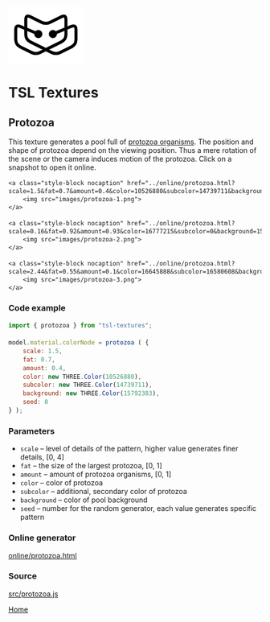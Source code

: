 <img class="logo" src="../assets/logo/logo.png">


# TSL Textures


## Protozoa

This texture generates a pool full of [protozoa organisms](https://en.wikipedia.org/wiki/Protozoa).
The position and shape of protozoa depend on the viewing position. Thus a mere
rotation of the scene or the camera induces motion of the protozoa. Click on
a snapshot to open it online.

<p class="gallery">

	<a class="style-block nocaption" href="../online/protozoa.html?scale=1.5&fat=0.7&amount=0.4&color=10526880&subcolor=14739711&background=15792383&seed=0">
		<img src="images/protozoa-1.png">
	</a>

	<a class="style-block nocaption" href="../online/protozoa.html?scale=0.16&fat=0.92&amount=0.93&color=16777215&subcolor=0&background=15859697&seed=6352">
		<img src="images/protozoa-2.png">
	</a>

	<a class="style-block nocaption" href="../online/protozoa.html?scale=2.44&fat=0.55&amount=0.1&color=16645888&subcolor=16580608&background=6881280&seed=6352">
		<img src="images/protozoa-3.png">
	</a>

</p>


### Code example

```js
import { protozoa } from "tsl-textures";

model.material.colorNode = protozoa ( {
	scale: 1.5,
	fat: 0.7,
	amount: 0.4,
	color: new THREE.Color(10526880),
	subcolor: new THREE.Color(14739711),
	background: new THREE.Color(15792383),
	seed: 0
} );
```


### Parameters

* `scale` &ndash; level of details of the pattern, higher value generates finer details, [0, 4]
* `fat` &ndash; the size of the largest protozoa, [0, 1]
* `amount` &ndash; amount of protozoa organisms, [0, 1]
* `color` &ndash; color of protozoa
* `subcolor` &ndash; additional, secondary color of protozoa
* `background` &ndash; color of pool background
* `seed` &ndash; number for the random generator, each value generates specific pattern


### Online generator

[online/protozoa.html](../online/protozoa.html)


### Source

[src/protozoa.js](https://github.com/boytchev/tsl-textures/blob/main/src/protozoa.js)


<div class="footnote">
	<a href="../">Home</a>
</div>